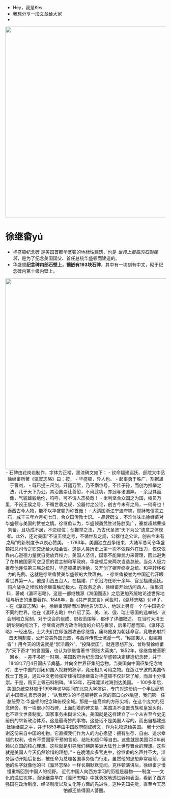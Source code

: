 - Hey，我是Kev
- 我想分享一段文章给大家
- 
<p align = "center"><img src="https://cdn.jsdelivr.net/gh/kevzcr/picx-images-hosting@master/4/image.esgzynk2a.png" style="width:600px;">

# 徐继畲yú
- 华盛顿纪念碑 是美国首都华盛顿的地标性建筑，也是 *世界上最高的石制建筑*，是为了纪念美国国父、首任总统华盛顿而建造的。
- 华盛顿**纪念碑内部石壁上，镶嵌有193块石碑**，其中有一块刻有中文，砌于纪念碑内第十级内壁上。
<p align = "center"><img src="https://cdn.jsdelivr.net/gh/kevzcr/picx-images-hosting@master/4/image.esgzynk2a.png" style="width:600px;">
- 石碑由花岗岩制作，字体为正楷，黑漆碑文如下： 
- 钦命福建巡抚、部院大中丞徐继畬所著《瀛寰志略》曰：按，
- 华盛顿，异人也。
- 起事勇于胜广，割据雄于曹刘，
- 既已提三尺剑，开疆万里，乃不僭位号，不传子孙，而创为推举之法，几于天下为公。其治国崇让善俗，不尚武功，亦迥与诸国异。
- 余见其画像，气貌雄毅绝伦，呜呼，可不谓人杰矣哉！
- 米利坚合众国之为国，幅员万里，不设王侯之号，不循世袭之规，公器付之公论，创古今未有之局，一何奇也！泰西古今人物，能不以华盛顿为称首哉！
- 大清国浙江宁波府镌，耶稣教信辈立石，咸丰三年六月初七日，合众国传教士识。 
- 品读碑文，不难体味出徐继畬对华盛顿与美国的赞誉之情。徐继畬认为，华盛顿勇武胜过陈胜吴广，豪雄超越曹操刘备，且功成不居，不恋权位；创推举之法，乃古代圣贤“天下为公”遗意之体现者。此外，还对美国“不设王侯之号，不循世及之规，公器付之公论，创古今未有之局”的新制度予以衷心赞美。
-  1783年，美国独立战争结束，大陆军总司令华盛顿把总司令之职交还给大陆会议。这是人类历史上第一次不依靠外在压力，仅仅依靠内心道德力量就自觉放弃权力。美国人坚信，国家不能靠武力来管理，因此避免了在其他国家司空见惯的君主制和军政府。华盛顿后来两次当选总统。当众人极力推荐他连任第三届总统时，华盛顿果断拒绝，又开创了摒弃终身总统、和平转移权力的先例。这就是徐继畬赞美华盛顿的大致理由。 
- 徐继畬被誉为中国近代开眼看世界第一人。他是山西五台人，在福建、广东沿海任职十余年、官至福建巡抚。鸦片战争之惨败给徐继畬触动极大。在政务之余，徐继畬开始访问西人，搜集资料，著成《瀛环志略》。这是一部继魏源《海国图志》之后更加系统地论述世界地理与历史的重要著作。1848年，当《共产党宣言》问世时，《瀛环志略》付梓了。 
- 在《瀛寰志略》中，徐继畲清晰而准确地告诉国人，地球上另有一个与中国完全不同的世界。他在《瀛环志略》中介绍了英、美、法、俄、瑞士等国的选举制、议会制和立宪制，对于议会的组成、职权范围等，都作了详细叙述。 在当时大清王朝专制的统治下，徐继畬对西方政治制度的介绍与推崇，后果可想而知。《瀛环志略》一经出版，士大夫们立即强烈攻击徐继畬，痛骂他身为朝廷命官，竟敢影射抨击天朝制度，公开赞美外国元首，与西洋传教士沆瀣一气，“称颂夷人，献媚夷酋”！用今天的话说就是“崇洋媚外”、“投降卖国”。就连思想开放、曾称赞徐继畬为“天下奇才”的曾国藩，也认为徐继畬著书“颇张大英夷”。1852年，徐继畬被革职回乡。 
- 差不多同一时期，美国政府为纪念国父华盛顿决定建造纪念碑，并于1848年7月4日国庆节奠基，并向全世界征集纪念物。当美国向中国征集纪念物时，由于中国的封闭和国人视野的狭窄，竟无相关可用之物。在浙江宁波的美国传教士丁韪良，通过中文老师张斯桂得知徐继畬对华盛顿不仅非常了解，而且十分推崇。于是，购买上等石料制碑。1853年，石碑漂洋过海到达美国。 
- 100多年后，美国总统克林顿于1998年访华期间在北京大学演讲，专门对这份约一个半世纪前的中国赠礼表示感谢： “从我居住的华盛顿特区白宫的窗口向外眺望，我们第一任总统乔治·华盛顿的纪念碑俯视全城。那是一座高耸的方形尖塔。在这个庞大的纪念碑旁，有一块很小的石碑，上面刻着的碑文是：美国决不设置贵族和皇室头衔，也不建立世袭制度。国家事务由舆论公决。美国就是这样建立了一个从古至今史无前例的崭新政治体系。这是最奇妙的事物。这些话不是美国人写的，而出自福建巡抚徐继畬之手，并于1853年由中国政府刻成碑文，作为礼物送给美国。 我十分感谢这份来自中国的礼物。它直探我们作为人的内心愿望：拥有生存、自由、追求幸福的权利，也有不受国家干预的言论、结社和信仰等自由。这些就是美国220年前赖以立国的核心理想。这些就是引导我们横跨美洲大陆登上世界舞台的理想。这些就是美国人今天仍然珍惜的理想。” 
- 在晚清众多官吏中，徐继畬的名声并不大，洋务运动开始后复出，被任命为总理各国事务衙门行走。虽然他的思想非常超前，但他的名字就像他的书《瀛环志略》一样长期默默无闻。克林顿演讲后，徐继畬才慢慢重新回到中国人的视野。 近代中国人向西方学习的历程是器物——制度——文化的递进次序，而徐继畬早在《瀛环志略》中就勇敢地透过器物表面，看到了西方强国在政治制度、经济制度以及文化等方面的先进性。这种先知先觉，直至今天恐怕都还值得国人警醒。


</span>
